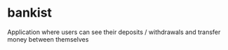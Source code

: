 # bankist
Application where users can see their deposits / withdrawals and transfer money between themselves
